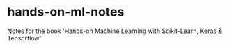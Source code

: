 # hands-on-ml-notes
Notes for the book 'Hands-on Machine Learning with Scikit-Learn, Keras &amp; Tensorflow'
